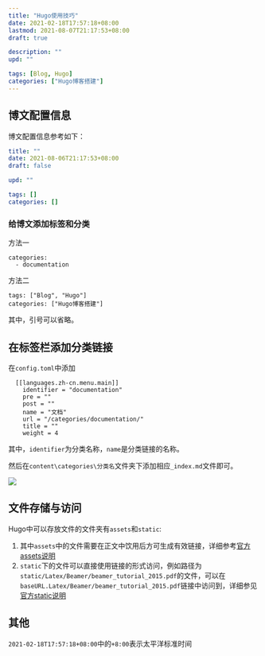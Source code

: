 ```yaml
---
title: "Hugo使用技巧"
date: 2021-02-18T17:57:18+08:00
lastmod: 2021-08-07T21:17:53+08:00
draft: true

description: ""
upd: ""

tags: [Blog, Hugo]
categories: ["Hugo博客搭建"]
---
```


## 博文配置信息

博文配置信息参考如下：

```yaml
title: ""
date: 2021-08-06T21:17:53+08:00
draft: false

upd: ""

tags: []
categories: []
```

### 给博文添加标签和分类

方法一

```
categories:
  - documentation
```

方法二

```
tags: ["Blog", "Hugo"]
categories: ["Hugo博客搭建"]
```

其中，引号可以省略。

## 在标签栏添加分类链接

在`config.toml`中添加

```
  [[languages.zh-cn.menu.main]]
    identifier = "documentation"
    pre = ""
    post = ""
    name = "文档"
    url = "/categories/documentation/"
    title = ""
    weight = 4
```

其中，`identifier`为分类名称，`name`是分类链接的名称。

然后在`content\categories\分类名`文件夹下添加相应`_index.md`文件即可。

![](https://cdn.jsdelivr.net/gh/henrywu97/FigBed/Figs/20210218180936.png)



## 文件存储与访问

Hugo中可以存放文件的文件夹有`assets`和`static`:

1. 其中`assets`中的文件需要在正文中饮用后方可生成有效链接，详细参考[官方assets说明](https://gohugo.io/hugo-pipes/introduction/#asset-directory)
2. `static`下的文件可以直接使用链接的形式访问，例如路径为`static/Latex/Beamer/beamer_tutorial_2015.pdf`的文件，可以在`baseURL.Latex/Beamer/beamer_tutorial_2015.pdf`链接中访问到，详细参见[官方static说明](https://gohugo.io/content-management/static-files/)

## 其他

`2021-02-18T17:57:18+08:00`中的`+8:00`表示太平洋标准时间

